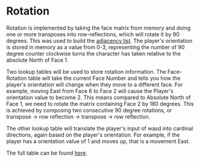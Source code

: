 # Rotation

Rotation is implemented by taking the face matrix from memory and doing one or more transposes into row-reflections, which will rotate it by 90 degrees.  This was used to build the [adjacency list](../data/alist.md).  The player's orientation is stored in memory as a value from 0-3, representing the number of 90 degree counter clockwise turns the character has taken relative to the absolute North of Face 1.

Two lookup tables will be used to store rotation information.  The Face-Rotation table will take the current Face Number and tells you how the player's orientation will change when they move to a different face.  For example, moving East from Face 6 to Face 2 will cause the Player's orientation value to become 2.  This means compared to Absolute North of Face 1, we need to rotate the matrix containing Face 2 by 180 degrees.  This is achieved by composing two consecutive 90 degree rotations, or transpose -> row reflection -> transpose -> row reflection.  

The other lookup table will translate the player's input of wasd into cardinal directions, again based on the player's orientation.  For example, if the player has a orientation value of 1 and moves up, that is a movement East.

The full table can be found [here](https://docs.google.com/spreadsheets/d/1lIbhq9RJiK44gera0EY-gOZbGEYBQ-LJChw7v7JewIk/edit?usp=sharing).